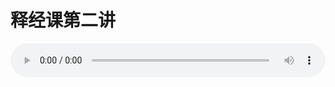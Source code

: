 # 释经课第二讲

<audio style="width: 100%;" preload="false" controls controlslist="nodownload"><source src="//cdn.simai.ml/audio/mp3/old/12162.mp3" type="audio/mpeg">Your browser does not support the audio element.</audio>


